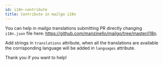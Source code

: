 ```yaml
---
id: i18n-contribute
title: Contribute in mailgo i18n
---
```


You can help in mailgo translations submitting PR directly changing `i18n.json` file here: https://github.com/manzinello/mailgo/tree/master/i18n.

Add strings in `translations` attribute, when all the translations are available the corrisponding language will be added in `languages` attribute.

Thank you if you want to help!
